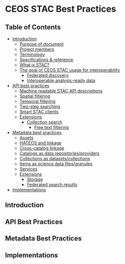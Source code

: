 # CEOS STAC Best Practices

## Table of Contents
- [Introduction](#Introduction)
   - [Purpose of document]()
   - [Project members]()
   - [Terminology]()
   - [Specifications & reference]()
   - [What is STAC?]()
   - [The goal of CEOS STAC usage for interoperability]()
      - [Federated discovery]()
      - [Interoperable analysis-ready data]()
-  [API best practices](#api-best-practices)
   - [Machine readable STAC API descriptions]()
   - [Spatial filtering]()
   - [Temporal filtering]()
   - [Two-step searching]()
   - [Smart STAC clients]()
   - [Extensions]()
      - [Collection search]()
         - [Free text filtering]()
-  [Metadata best practices](#metadata-best-practices)
   - [Assets]()
   - [HATEOS and linkage]()
   - [Cross-catalog linkage]()
   - [Catalogs as data repositories/providers]()
   - [Collections as datasets/collections]()
   - [Items as science data files/granules]()
   - [Services]()
   - [Extensions]()
      - [Storage]()
      - [Federated search results]()
-  [Implementations](#implementations)

## Introduction
## API Best Practices
## Metadata Best Practices
## Implementations